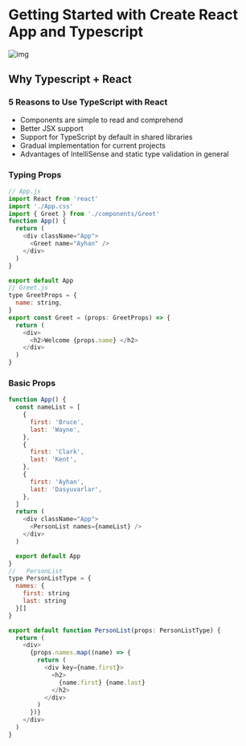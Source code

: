 # Getting Started with Create React App and Typescript

![img](https://i.ytimg.com/vi/jex--OwVycc/maxresdefault.jpg)

## Why Typescript + React

### 5 Reasons to Use TypeScript with React

- Components are simple to read and comprehend
- Better JSX support
- Support for TypeScript by default in shared libraries
- Gradual implementation for current projects
- Advantages of IntelliSense and static type validation in general

### Typing Props

```js
// App.js
import React from 'react'
import './App.css'
import { Greet } from './components/Greet'
function App() {
  return (
    <div className="App">
      <Greet name="Ayhan" />
    </div>
  )
}

export default App
// Greet.js
type GreetProps = {
  name: string,
}
export const Greet = (props: GreetProps) => {
  return (
    <div>
      <h2>Welcome {props.name} </h2>
    </div>
  )
}
```

### Basic Props

```js
function App() {
  const nameList = [
    {
      first: 'Bruce',
      last: 'Wayne',
    },
    {
      first: 'Clark',
      last: 'Kent',
    },
    {
      first: 'Ayhan',
      last: 'Dasyuvarlar',
    },
  ]
  return (
    <div className="App">
      <PersonList names={nameList} />
    </div>
  )

  export default App
}
//   PersonList
type PersonListType = {
  names: {
    first: string
    last: string
  }[]
}

export default function PersonList(props: PersonListType) {
  return (
    <div>
      {props.names.map((name) => {
        return (
          <div key={name.first}>
            <h2>
              {name.first} {name.last}
            </h2>
          </div>
        )
      })}
    </div>
  )
}

```
